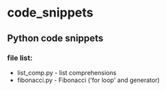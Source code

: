 # code_snippets

## Python code snippets

### file list:

- list_comp.py   - list comprehensions
- fibonacci.py   - Fibonacci ('for loop' and generator)